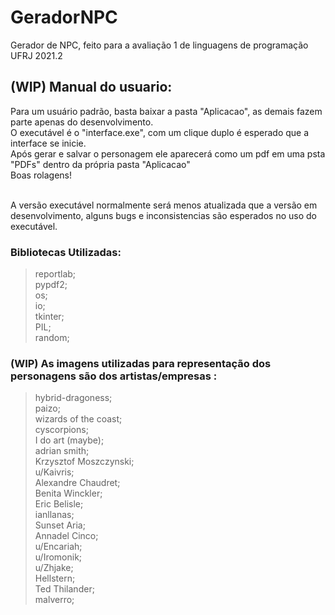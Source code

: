 # GeradorNPC
Gerador de NPC, feito para a avaliação 1 de linguagens de programação UFRJ 2021.2

## (WIP) Manual do usuario: <br />
  Para um usuário padrão, basta baixar a pasta "Aplicacao", as demais fazem parte apenas do desenvolvimento.<br />
  O executável é o "interface.exe", com um clique duplo é esperado que a interface se inicie.<br />
  Após gerar e salvar o personagem ele aparecerá como um pdf em uma psta "PDFs" dentro da própria pasta "Aplicacao"<br />
  Boas rolagens!<br /><br />
  
  A versão executável normalmente será menos atualizada que a versão em desenvolvimento, alguns bugs e inconsistencias são esperados no uso do executável.<br />

### Bibliotecas Utilizadas: <br />
  >reportlab; <br />
  >pypdf2; <br />
  >os; <br />
  >io; <br />
  >tkinter; <br />
  >PIL; <br />
  >random; <br />

### (WIP) As imagens utilizadas para representação dos personagens são dos artistas/empresas :<br />
  >hybrid-dragoness; <br />
  >paizo; <br />
  >wizards of the coast;<br />
  >cyscorpions;<br />
  >I do art (maybe);<br />
  >adrian smith;<br />
  >Krzysztof Moszczynski;<br />
  >u/Kaivris;<br />
  >Alexandre Chaudret;<br />
  >Benita Winckler;<br />
  >Eric Belisle;<br />
  >ianllanas;<br />
  >Sunset Aria;<br />
  >Annadel Cinco;<br />
  >u/Encariah;<br />
  >u/Iromonik;<br />
  >u/Zhjake;<br />
  >Hellstern;<br />
  >Ted Thilander;<br />
  >malverro;<br />


